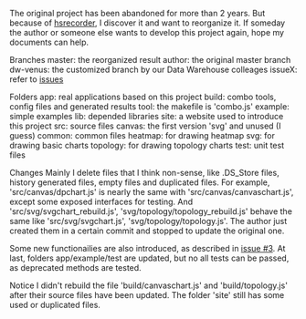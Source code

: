 ﻿The original project has been abandoned for more than 2 years. But because of [hsrecorder](https://github.com/chinesedfan/hsrecorder), I discover it and want to reorganize it. If someday the author or someone else wants to develop this project again, hope my documents can help.

Branches
master: the reorganized result
author: the original master branch
dw-venus: the customized branch by our Data Warehouse colleages
issueX: refer to [issues](https://github.com/chinesedfan/venus/issues)

Folders
app: real applications based on this project
build: combo tools, config files and generated results
	tool: the makefile is 'combo.js'
example: simple examples
lib: depended libraries
site: a website used to introduce this project
src: source files
	canvas: the first version 'svg' and unused (I guess)
	common: common files
	heatmap: for drawing heatmap
	svg: for drawing basic charts
	topology: for drawing topology charts
test: unit test files

Changes
Mainly I delete files that I think non-sense, like .DS_Store files, history generated files, empty files and duplicated files. For example, 'src/canvas/dpchart.js' is nearly the same with 'src/canvas/canvaschart.js', except some exposed interfaces for testing. And 'src/svg/svgchart_rebuild.js', 'svg/topology/topology_rebuild.js' behave the same like 'src/svg/svgchart.js', 'svg/topology/topology.js'. The author just created them in a certain commit and stopped to update the original one.

Some new functionailies are also introduced, as described in [issue #3](https://github.com/chinesedfan/venus/issues/3). At last, folders app/example/test are updated, but no all tests can be passed, as deprecated methods are tested.

Notice
I didn't rebuild the file 'build/canvaschart.js' and 'build/topology.js' after their source files have been updated.
The folder 'site' still has some used or duplicated files.